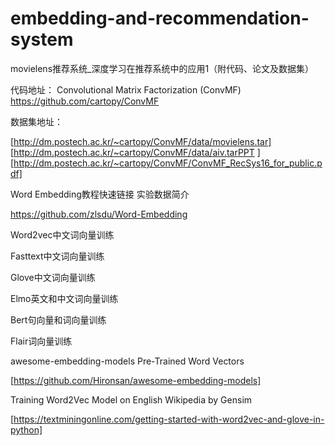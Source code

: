 # embedding-and-recommendation-system
movielens推荐系统_深度学习在推荐系统中的应用1（附代码、论文及数据集）

代码地址：
Convolutional Matrix Factorization (ConvMF)
https://github.com/cartopy/ConvMF

数据集地址：

[http://dm.postech.ac.kr/~cartopy/ConvMF/data/movielens.tar]
[http://dm.postech.ac.kr/~cartopy/ConvMF/data/aiv.tarPPT ][http://dm.postech.ac.kr/~cartopy/ConvMF/ConvMF_RecSys16_for_public.pdf]


Word Embedding教程快速链接 实验数据简介

https://github.com/zlsdu/Word-Embedding

Word2vec中文词向量训练

Fasttext中文词向量训练

Glove中文词向量训练

Elmo英文和中文词向量训练

Bert句向量和词向量训练

Flair词向量训练

awesome-embedding-models
Pre-Trained Word Vectors

[https://github.com/Hironsan/awesome-embedding-models]

Training Word2Vec Model on English Wikipedia by Gensim

[https://textminingonline.com/getting-started-with-word2vec-and-glove-in-python]
